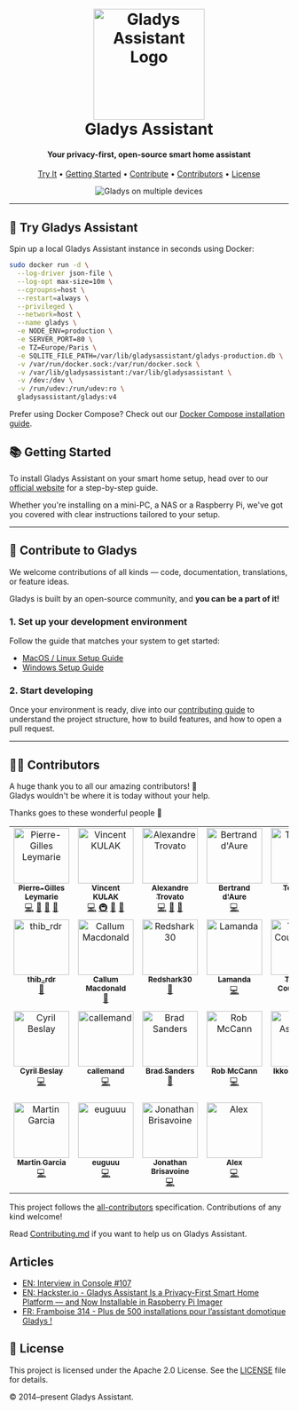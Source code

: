 <h1 align="center">
  <br>
  <img src="https://gladysassistant.com/en/img/external/github-gladys-logo.png" width="200" alt="Gladys Assistant Logo" />
  <br>
  Gladys Assistant
</h1>

<h4 align="center">Your privacy-first, open-source smart home assistant</h4>

<p align="center">
  <a href="#-try-gladys-assistant">Try It</a> •
  <a href="#-getting-started">Getting Started</a> •
  <a href="#-contribute-to-gladys">Contribute</a> •
  <a href="#-contributors">Contributors</a> •
  <a href="#-license">License</a>
</p>

<p align="center">
  <img src="https://gladysassistant.com/en/img/external/github-gladys-4-mockups-devices.jpg" alt="Gladys on multiple devices" />
</p>

---

## 🚀 Try Gladys Assistant

Spin up a local Gladys Assistant instance in seconds using Docker:

```bash
sudo docker run -d \
  --log-driver json-file \
  --log-opt max-size=10m \
  --cgroupns=host \
  --restart=always \
  --privileged \
  --network=host \
  --name gladys \
  -e NODE_ENV=production \
  -e SERVER_PORT=80 \
  -e TZ=Europe/Paris \
  -e SQLITE_FILE_PATH=/var/lib/gladysassistant/gladys-production.db \
  -v /var/run/docker.sock:/var/run/docker.sock \
  -v /var/lib/gladysassistant:/var/lib/gladysassistant \
  -v /dev:/dev \
  -v /run/udev:/run/udev:ro \
  gladysassistant/gladys:v4
```

Prefer using Docker Compose? Check out our [Docker Compose installation guide](https://gladysassistant.com/docs/installation/docker-compose/).

## 📚 Getting Started

To install Gladys Assistant on your smart home setup, head over to our [official website](https://gladysassistant.com) for a step-by-step guide.

Whether you're installing on a mini-PC, a NAS or a Raspberry Pi, we've got you covered with clear instructions tailored to your setup.

---

## 🤝 Contribute to Gladys

We welcome contributions of all kinds — code, documentation, translations, or feature ideas.

Gladys is built by an open-source community, and **you can be a part of it!**

### 1. Set up your development environment

Follow the guide that matches your system to get started:

- [MacOS / Linux Setup Guide](https://gladysassistant.com/docs/dev/setup-development-environment-mac-linux/)
- [Windows Setup Guide](https://gladysassistant.com/docs/dev/setup-development-environment-windows/)

### 2. Start developing

Once your environment is ready, dive into our [contributing guide](https://gladysassistant.com/docs/dev/developing-a-service/) to understand the project structure, how to build features, and how to open a pull request.

---

## 🧑‍💻 Contributors

A huge thank you to all our amazing contributors! 💜  
Gladys wouldn't be where it is today without your help.

Thanks goes to these wonderful people 👏

<!-- ALL-CONTRIBUTORS-LIST:START - Do not remove or modify this section -->
<!-- prettier-ignore-start -->
<!-- markdownlint-disable -->
<table>
  <tbody>
    <tr>
      <td align="center" valign="top" width="14.28%"><a href="https://pierregillesleymarie.com"><img src="https://avatars0.githubusercontent.com/u/7365207?v=4?s=100" width="100px;" alt="Pierre-Gilles Leymarie"/><br /><sub><b>Pierre-Gilles Leymarie</b></sub></a><br /><a href="https://github.com/GladysAssistant/Gladys/commits?author=Pierre-Gilles" title="Code">💻</a> <a href="#business-Pierre-Gilles" title="Business development">💼</a> <a href="https://github.com/GladysAssistant/Gladys/commits?author=Pierre-Gilles" title="Documentation">📖</a> <a href="#ideas-Pierre-Gilles" title="Ideas, Planning, & Feedback">🤔</a></td>
      <td align="center" valign="top" width="14.28%"><a href="https://github.com/VonOx"><img src="https://avatars2.githubusercontent.com/u/1528694?v=4?s=100" width="100px;" alt="Vincent KULAK"/><br /><sub><b>Vincent KULAK</b></sub></a><br /><a href="https://github.com/GladysAssistant/Gladys/commits?author=VonOx" title="Code">💻</a> <a href="#infra-VonOx" title="Infrastructure (Hosting, Build-Tools, etc)">🚇</a> <a href="https://github.com/GladysAssistant/Gladys/commits?author=VonOx" title="Documentation">📖</a> <a href="#ideas-VonOx" title="Ideas, Planning, & Feedback">🤔</a></td>
      <td align="center" valign="top" width="14.28%"><a href="http://www.trovato.fr"><img src="https://avatars2.githubusercontent.com/u/1839717?v=4?s=100" width="100px;" alt="Alexandre Trovato"/><br /><sub><b>Alexandre Trovato</b></sub></a><br /><a href="https://github.com/GladysAssistant/Gladys/commits?author=atrovato" title="Code">💻</a> <a href="https://github.com/GladysAssistant/Gladys/commits?author=atrovato" title="Documentation">📖</a> <a href="#ideas-atrovato" title="Ideas, Planning, & Feedback">🤔</a></td>
      <td align="center" valign="top" width="14.28%"><a href="https://github.com/bertrandda"><img src="https://avatars1.githubusercontent.com/u/18148265?v=4?s=100" width="100px;" alt="Bertrand d'Aure"/><br /><sub><b>Bertrand d'Aure</b></sub></a><br /><a href="https://github.com/GladysAssistant/Gladys/commits?author=bertrandda" title="Code">💻</a></td>
      <td align="center" valign="top" width="14.28%"><a href="https://github.com/Terdious"><img src="https://avatars0.githubusercontent.com/u/35010958?v=4?s=100" width="100px;" alt="Terdious"/><br /><sub><b>Terdious</b></sub></a><br /><a href="https://github.com/GladysAssistant/Gladys/commits?author=Terdious" title="Code">💻</a> <a href="#ideas-Terdious" title="Ideas, Planning, & Feedback">🤔</a></td>
      <td align="center" valign="top" width="14.28%"><a href="https://github.com/sescandell"><img src="https://avatars0.githubusercontent.com/u/1559970?v=4?s=100" width="100px;" alt="Stéphane"/><br /><sub><b>Stéphane</b></sub></a><br /><a href="https://github.com/GladysAssistant/Gladys/commits?author=sescandell" title="Code">💻</a> <a href="#infra-sescandell" title="Infrastructure (Hosting, Build-Tools, etc)">🚇</a> <a href="#ideas-sescandell" title="Ideas, Planning, & Feedback">🤔</a></td>
      <td align="center" valign="top" width="14.28%"><a href="http://fischerdesign.co"><img src="https://avatars1.githubusercontent.com/u/8835133?v=4?s=100" width="100px;" alt="Scott Fischer"/><br /><sub><b>Scott Fischer</b></sub></a><br /><a href="#translation-Scott-Fischer" title="Translation">🌍</a></td>
    </tr>
    <tr>
      <td align="center" valign="top" width="14.28%"><a href="https://github.com/thib-rdr"><img src="https://avatars2.githubusercontent.com/u/6746308?v=4?s=100" width="100px;" alt="thib_rdr"/><br /><sub><b>thib_rdr</b></sub></a><br /><a href="https://github.com/GladysAssistant/Gladys/commits?author=thib-rdr" title="Documentation">📖</a></td>
      <td align="center" valign="top" width="14.28%"><a href="http://www.callum-macdonald.com/"><img src="https://avatars0.githubusercontent.com/u/690997?v=4?s=100" width="100px;" alt="Callum Macdonald"/><br /><sub><b>Callum Macdonald</b></sub></a><br /><a href="https://github.com/GladysAssistant/Gladys/commits?author=chmac" title="Documentation">📖</a></td>
      <td align="center" valign="top" width="14.28%"><a href="https://github.com/Redshark30"><img src="https://avatars1.githubusercontent.com/u/38568609?v=4?s=100" width="100px;" alt="Redshark30"/><br /><sub><b>Redshark30</b></sub></a><br /><a href="https://github.com/GladysAssistant/Gladys/commits?author=Redshark30" title="Documentation">📖</a></td>
      <td align="center" valign="top" width="14.28%"><a href="https://github.com/guillaumeLamanda"><img src="https://avatars0.githubusercontent.com/u/10440081?v=4?s=100" width="100px;" alt="Lamanda "/><br /><sub><b>Lamanda </b></sub></a><br /><a href="https://github.com/GladysAssistant/Gladys/commits?author=guillaumeLamanda" title="Code">💻</a></td>
      <td align="center" valign="top" width="14.28%"><a href="https://github.com/link39"><img src="https://avatars0.githubusercontent.com/u/2229692?v=4?s=100" width="100px;" alt="Thibaut Courvoisier"/><br /><sub><b>Thibaut Courvoisier</b></sub></a><br /><a href="https://github.com/GladysAssistant/Gladys/commits?author=link39" title="Code">💻</a></td>
      <td align="center" valign="top" width="14.28%"><a href="http://lebarzic.fr"><img src="https://avatars2.githubusercontent.com/u/1555884?v=4?s=100" width="100px;" alt="Frédéric Le Barzic"/><br /><sub><b>Frédéric Le Barzic</b></sub></a><br /><a href="https://github.com/GladysAssistant/Gladys/commits?author=hotfix31" title="Code">💻</a></td>
      <td align="center" valign="top" width="14.28%"><a href="https://github.com/NickDub"><img src="https://avatars1.githubusercontent.com/u/32032645?v=4?s=100" width="100px;" alt="NickDub"/><br /><sub><b>NickDub</b></sub></a><br /><a href="https://github.com/GladysAssistant/Gladys/commits?author=NickDub" title="Code">💻</a></td>
    </tr>
    <tr>
      <td align="center" valign="top" width="14.28%"><a href="http://www.fotozik.fr"><img src="https://avatars3.githubusercontent.com/u/1773153?v=4?s=100" width="100px;" alt="Cyril Beslay"/><br /><sub><b>Cyril Beslay</b></sub></a><br /><a href="https://github.com/GladysAssistant/Gladys/commits?author=cicoub13" title="Code">💻</a></td>
      <td align="center" valign="top" width="14.28%"><a href="https://github.com/callemand"><img src="https://avatars2.githubusercontent.com/u/11317212?v=4?s=100" width="100px;" alt="callemand"/><br /><sub><b>callemand</b></sub></a><br /><a href="https://github.com/GladysAssistant/Gladys/commits?author=callemand" title="Code">💻</a></td>
      <td align="center" valign="top" width="14.28%"><a href="https://github.com/thebradleysanders"><img src="https://avatars2.githubusercontent.com/u/10698631?v=4?s=100" width="100px;" alt="Brad Sanders"/><br /><sub><b>Brad Sanders</b></sub></a><br /><a href="https://github.com/GladysAssistant/Gladys/commits?author=thebradleysanders" title="Documentation">📖</a></td>
      <td align="center" valign="top" width="14.28%"><a href="http://robmccann.co.uk"><img src="https://avatars.githubusercontent.com/u/412744?v=4?s=100" width="100px;" alt="Rob McCann"/><br /><sub><b>Rob McCann</b></sub></a><br /><a href="https://github.com/GladysAssistant/Gladys/commits?author=rob-mccann" title="Code">💻</a></td>
      <td align="center" valign="top" width="14.28%"><a href="https://bandism.net/"><img src="https://avatars.githubusercontent.com/u/22633385?v=4?s=100" width="100px;" alt="Ikko Ashimine"/><br /><sub><b>Ikko Ashimine</b></sub></a><br /><a href="https://github.com/GladysAssistant/Gladys/commits?author=eltociear" title="Documentation">📖</a></td>
      <td align="center" valign="top" width="14.28%"><a href="https://ehtesham.dev"><img src="https://avatars.githubusercontent.com/u/38346914?v=4?s=100" width="100px;" alt="Ehtesham Siddiqui"/><br /><sub><b>Ehtesham Siddiqui</b></sub></a><br /><a href="https://github.com/GladysAssistant/Gladys/commits?author=siddiquiehtesham" title="Documentation">📖</a></td>
      <td align="center" valign="top" width="14.28%"><a href="https://github.com/rpochet"><img src="https://avatars.githubusercontent.com/u/5940493?v=4?s=100" width="100px;" alt="Pochet Romuald"/><br /><sub><b>Pochet Romuald</b></sub></a><br /><a href="https://github.com/GladysAssistant/Gladys/commits?author=rpochet" title="Code">💻</a></td>
    </tr>
    <tr>
      <td align="center" valign="top" width="14.28%"><a href="http://magarcia.io"><img src="https://avatars.githubusercontent.com/u/651610?v=4?s=100" width="100px;" alt="Martin Garcia"/><br /><sub><b>Martin Garcia</b></sub></a><br /><a href="https://github.com/GladysAssistant/Gladys/commits?author=magarcia" title="Code">💻</a></td>
      <td align="center" valign="top" width="14.28%"><a href="https://github.com/euguuu"><img src="https://avatars.githubusercontent.com/u/9742965?v=4?s=100" width="100px;" alt="euguuu"/><br /><sub><b>euguuu</b></sub></a><br /><a href="https://github.com/GladysAssistant/Gladys/commits?author=euguuu" title="Code">💻</a></td>
      <td align="center" valign="top" width="14.28%"><a href="https://github.com/jbrisavoine"><img src="https://avatars.githubusercontent.com/u/138247436?v=4?s=100" width="100px;" alt="Jonathan Brisavoine"/><br /><sub><b>Jonathan Brisavoine</b></sub></a><br /><a href="https://github.com/GladysAssistant/Gladys/commits?author=jbrisavoine" title="Code">💻</a></td>
      <td align="center" valign="top" width="14.28%"><a href="https://github.com/GziAzman"><img src="https://avatars.githubusercontent.com/u/14886739?v=4?s=100" width="100px;" alt="Alex"/><br /><sub><b>Alex</b></sub></a><br /><a href="https://github.com/GladysAssistant/Gladys/commits?author=GziAzman" title="Code">💻</a></td>
    </tr>
  </tbody>
</table>

<!-- markdownlint-restore -->
<!-- prettier-ignore-end -->

<!-- ALL-CONTRIBUTORS-LIST:END -->

This project follows the [all-contributors](https://github.com/all-contributors/all-contributors) specification. Contributions of any kind welcome!

Read [Contributing.md](https://github.com/gladysassistant/Gladys/blob/master/.github/CONTRIBUTING.md) if you want to help us on Gladys Assistant.

## Articles

- [EN: Interview in Console #107](https://console.substack.com/p/console-104)
- [EN: Hackster.io - Gladys Assistant Is a Privacy-First Smart Home Platform — and Now Installable in Raspberry Pi Imager](https://www.hackster.io/news/gladys-assistant-is-a-privacy-first-smart-home-platform-and-now-installable-in-raspberry-pi-imager-4a84d5559c63)
- [FR: Framboise 314 - Plus de 500 installations pour l’assistant domotique Gladys !](https://www.framboise314.fr/plus-de-500-installation-pour-lassistant-domotique-gladys/)

## 📄 License

This project is licensed under the Apache 2.0 License. See the [LICENSE](LICENSE) file for details.

© 2014–present Gladys Assistant.
